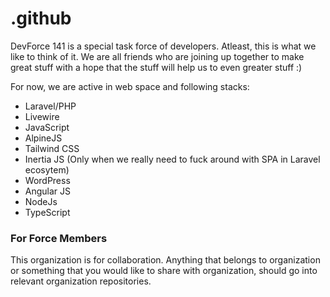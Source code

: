# .github
DevForce 141 is a special task force of developers. Atleast, this is what we like to think of it.
We are all friends who are joining up together to make great stuff with a hope that the stuff will help us to even greater stuff :)

For now, we are active in web space and following stacks:
- Laravel/PHP
- Livewire
- JavaScript
- AlpineJS
- Tailwind CSS
- Inertia JS (Only when we really need to fuck around with SPA in Laravel ecosytem)
- WordPress
- Angular JS
- NodeJs
- TypeScript

### For Force Members
This organization is for collaboration. Anything that belongs to organization or something that you would like to share with organization, should go into relevant organization repositories.

